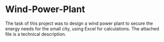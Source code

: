 # Wind-Power-Plant
The task of this project was to design a wind power plant to secure the energy needs for the small city, using Excel for calculations. The attached file is a technical description.
